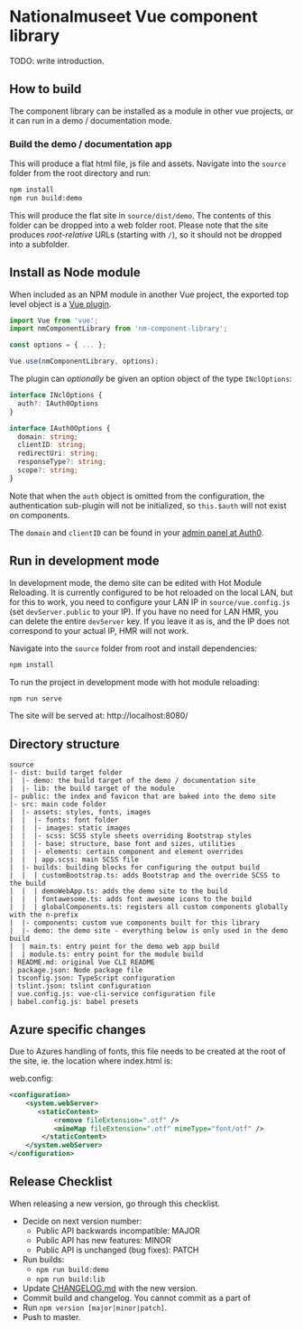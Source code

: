 # Nationalmuseet Vue component library

TODO: write introduction.

## How to build

The component library can be installed as a module in other vue projects, or it can run in a demo / documentation mode.

### Build the demo / documentation app

This will produce a flat html file, js file and assets. Navigate into the `source` folder from the root directory and run:

```bash
npm install
npm run build:demo
```

This will produce the flat site in `source/dist/demo`. The contents of this folder can be dropped into a web folder root. Please note that the site produces _root-relative_ URLs (starting with `/`), so it should not be dropped into a subfolder.

## Install as Node module

When included as an NPM module in another Vue project, the exported top level object is a [Vue plugin](https://vuejs.org/v2/guide/plugins.html). 

```javascript
import Vue from 'vue';
import nmComponentLibrary from 'nm-component-library';

const options = { ... };

Vue.use(nmComponentLibrary, options);
```

The plugin can _optionally_ be given an option object of the type `INclOptions`:

```typescript
interface INclOptions {
  auth?: IAuth0Options
}

interface IAuth0Options {
  domain: string;
  clientID: string;
  redirectUri: string;
  responseType?: string;
  scope?: string;
}
```

Note that when the `auth` object is omitted from the configuration, the authentication sub-plugin will not be initialized, so `this.$auth` will not exist on components.

The `domain` and `clientID` can be found in your [admin panel at Auth0](https://manage.auth0.com/#/applications).

## Run in development mode

In development mode, the demo site can be edited with Hot Module Reloading. It is currently configured to be hot reloaded on the local LAN, but for this to work, you need to configure your LAN IP in `source/vue.config.js` (set `devServer.public` to your IP). If you have no need for LAN HMR, you can delete the entire `devServer` key. If you leave it as is, and the IP does not correspond to your actual IP, HMR will not work.

Navigate into the `source` folder from root and install dependencies:

```bash
npm install
```

To run the project in development mode with hot module reloading:

```bash
npm run serve
```

The site will be served at: http://localhost:8080/

## Directory structure

```
source
|- dist: build target folder
|  |- demo: the build target of the demo / documentation site
|  |- lib: the build target of the module
|- public: the index and favicon that are baked into the demo site
|- src: main code folder
|  |- assets: styles, fonts, images
|  |  |- fonts: font folder
|  |  |- images: static images
|  |  |- scss: SCSS style sheets overriding Bootstrap styles
|  |  |- base: structure, base font and sizes, utilities
|  |  |- elements: certain component and element overrides
|  |  | app.scss: main SCSS file
|  |- builds: building blocks for configuring the output build
|  |  | customBootstrap.ts: adds Bootstrap and the override SCSS to the build
|  |  | demoWebApp.ts: adds the demo site to the build
|  |  | fontawesome.ts: adds font awesome icons to the build
|  |  | globalComponents.ts: registers all custom components globally with the n-prefix
|  |- components: custom vue components built for this library
|  |- demo: the demo site - everything below is only used in the demo build
|  | main.ts: entry point for the demo web app build
|  | module.ts: entry point for the module build
| README.md: original Vue CLI README
| package.json: Node package file
| tsconfig.json: TypeScript configuration
| tslint.json: tslint configuration
| vue.config.js: vue-cli-service configuration file
| babel.config.js: babel presets

```

## Azure specific changes
Due to Azures handling of fonts, this file needs to be created at the root of the site, ie. the location where index.html is:

web.config:

```xml
<configuration>
	<system.webServer>    
	   <staticContent>
		   <remove fileExtension=".otf" />
		   <mimeMap fileExtension=".otf" mimeType="font/otf" />
		</staticContent>
	</system.webServer>
</configuration>
```

## Release Checklist

When releasing a new version, go through this checklist.

- Decide on next version number:
  - Public API backwards incompatible: MAJOR
  - Public API has new features: MINOR
  - Public API is unchanged (bug fixes): PATCH
- Run builds:
  - `npm run build:demo`
  - `npm run build:lib`
- Update [CHANGELOG.md](CHANGELOG.md) with the new version.
- Commit build and changelog. You cannot commit as a part of 
- Run `npm version [major|minor|patch]`.
- Push to master.